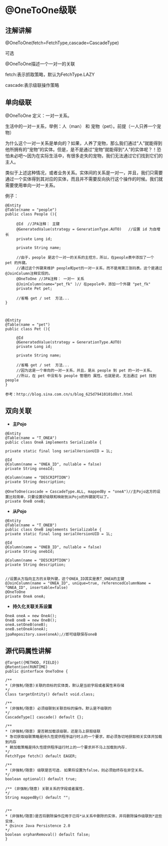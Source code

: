 # @OneToOne级联

## 注解讲解

@OneToOne\(fetch=FetchType,cascade=CascadeType\)

可选

@OneToOne描述一个一对一的关联

fetch:表示抓取策略，默认为FetchType.LAZY

cascade:表示级联操作策略

## 单向级联

@OneToOne 定义：一对一关系。

生活中的一对一关系，举例：人（man） 和 宠物（pet）。前提（一人只养一个宠物）

为什么这个一对一关系是单向的？如果，人养了宠物，那么我们通过“人”就能得到他所拥有的“宠物”的实体。但是，是不是通过“宠物”就能得到“人”的实体呢？！恐怕未必吧～因为在实际生活中，有很多走失的宠物，我们无法通过它们找到它们的主人。

类似于上述这种情况，或者业务关系。实体间的关系是一对一，并且，我们只需要通过一个实体得到其对应的实体，而且并不需要反向执行这个操作的时候。我们就需要使用单向一对一关系。

例子：

```
@Entity
@Table(name = "people")
public class People (){

     @Id  //JPA注释： 主键
     @GeneratedValue(strategy = GenerationType.AUTO)   //设置 id 为自增长
     private Long id;

     private String name;

     //由于，people 是这个一对一的关系的主控方，所以，在people表中添加了一个 pet 的外键。
     //通过这个外键来维护 people和pet的一对一关系，而不是用第三张码表。这个是通过@JoinColumn注释实现的。
     @OneToOne //JPA注释： 一对一 关系
     @JoinColumn(name="pet_fk" )// 在pepole中，添加一个外键 "pet_fk"
     private Pet pet;

     //省略 get / set  方法...
}



@Entity
@Table(name = "pet")
public class Pet (){

     @Id  
     @GeneratedValue(strategy = GenerationType.AUTO)  
     private Long id;

     private String name;

     //省略 get / set  方法...
     //因为这是一个单向的一对一关系，并且，是从 people 到 pet 的一对一关系。
     //所以，在 pet 中没有与 people 管理的 属性。也就是说，无法通过 pet 找到 people
}

参考：http://blog.sina.com.cn/s/blog_625d79410101d8st.html
```

## 双向关联

* **主Pojo**

```
@Entity
@Table(name = "T_ONEA")
public class OneA implements Serializable {

private static final long serialVersionUID = 1L;

@Id
@Column(name = "ONEA_ID", nullable = false)
private String oneaId;

@Column(name = "DESCRIPTION")
private String description;

@OneToOne(cascade = CascadeType.ALL, mappedBy = "oneA")//主Pojo这方的设置比较简单，只要设置好级联和映射到从Pojo的外键就可以了。
private OneB oneB;
```

* **从Pojo**

```
@Entity
@Table(name = "T_ONEB")
public class OneB implements Serializable {
private static final long serialVersionUID = 1L;

@Id
@Column(name = "ONEB_ID", nullable = false)
private String onebId;

@Column(name = "DESCRIPTION")
private String description;


//设置从方指向主方的关联外键，这个ONEA_ID其实是表T_ONEA的主键
@JoinColumn(name = "ONEA_ID", unique=true, referencedColumnName = "ONEA_ID", insertable=false)
@OneToOne
private OneA oneA;
```

* **持久化关联关系设置**

```
OneA oneA = new OneA();
OneB oneB = new OneB();
oneA.setOneB(oneB);
oneB.setOneA(oneA);
jpaRepository.save(oneA);//即可级联保存oneB
```

## 源代码属性讲解

```
@Target({METHOD, FIELD})
@Retention(RUNTIME)
public @interface OneToOne {

/**
* (非强制/随意)关联的目标的实体类，默认是当前字段或者属性来存储
*/
Class targetEntity() default void.class;

/**
* (非强制/随意) 必须级联到关联目标的操作。默认是不级联的
*/
CascadeType[] cascade() default {};

/**
* (非强制/随意) 是否赖加载该级联，还是马上获取级联
* 急切获取级联策略是持久性提供程序运行时上的一个要求，即必须急切地获取相关实体并加载到内存
* 赖加载策略是持久性提供程序运行时上的一个要求并不马上加载到内存.
*/
FetchType fetch() default EAGER;

/**
* (非强制/随意) 级联是否可选. 如果将设置为false，则必须始终存在非空关系。
*/
boolean optional() default true;

/** (非强制/随意) 关联关系的字段或者属性.
*/
String mappedBy() default "";


/**
* (非强制/随意)是否将删除操作应用于已将*从关系中删除的实体，并将删除操作级联到*这些实体.
* @since Java Persistence 2.0
*/
boolean orphanRemoval() default false;
}
```



